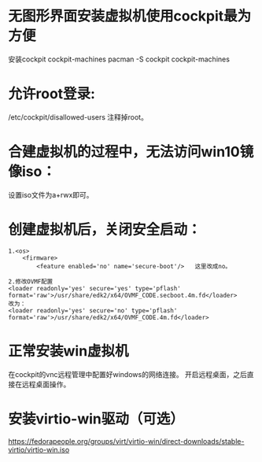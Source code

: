# 无图形界面安装虚拟机使用cockpit最为方便
安装cockpit cockpit-machines
pacman -S cockpit cockpit-machines

# 允许root登录:
/etc/cockpit/disallowed-users 注释掉root。

# 合建虚拟机的过程中，无法访问win10镜像iso：
设置iso文件为a+rwx即可。

# 创建虚拟机后，关闭安全启动：
    1.<os>
        <firmware>
            <feature enabled='no' name='secure-boot'/>   这里改成no。

    2.修改OVMF配置
    <loader readonly='yes' secure='yes' type='pflash' format='raw'>/usr/share/edk2/x64/OVMF_CODE.secboot.4m.fd</loader>
    改为：
    <loader readonly='yes' secure='no' type='pflash' format='raw'>/usr/share/edk2/x64/OVMF_CODE.4m.fd</loader>

# 正常安装win虚拟机
在cockpit的vnc远程管理中配置好windows的网络连接。
开启远程桌面，之后直接在远程桌面操作。


# 安装virtio-win驱动（可选）
https://fedorapeople.org/groups/virt/virtio-win/direct-downloads/stable-virtio/virtio-win.iso

